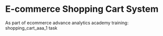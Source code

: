 # E-commerce Shopping Cart System

As part of ecommerce advance analytics academy training: shopping_cart_aaa_1 task
